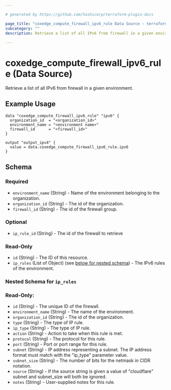 ```yaml
---

# generated by https://github.com/hashicorp/terraform-plugin-docs

page_title: "coxedge_compute_firewall_ipv6_rule Data Source - terraform-provider-coxedge"
subcategory: ""
description: Retrieve a list of all IPv6 from firewall in a given environment.
  
---
```


# coxedge_compute_firewall_ipv6_rule (Data Source)

Retrieve a list of all IPv6 from firewall in a given environment.

Example Usage
---

```
data "coxedge_compute_firewall_ipv6_rule" "ipv6" {
  organization_id  = "<organization_id>"
  environment_name = "<environment name>"
  firewall_id      = "<firewall_id>"
}

output "output_ipv4" {
  value = data.coxedge_compute_firewall_ipv6_rule.ipv6
}
```

<!-- schema generated by tfplugindocs -->

## Schema

### Required

- `environment_name` (String) - Name of the environment belonging to the organization.
- `organization_id` (String) - The id of the organization.
- `firewall_id` (String) - The id of the firewall group.

### Optional

- `ip_rule_id` (String) - The id of the firewall to retrieve

### Read-Only

- `id` (String) - The ID of this resource.
- `ip_rules` (List of Object) (see [below for nested schema](#nestedatt--ip_rules)) - The IPv6 rules of the environment.

<a id="nestedatt--ip_rules"></a>

### Nested Schema for `ip_rules`

### Read-Only:

- `id` (String) - The unique ID of the firewall.
- `environment_name` (String) - The name of the environment.
- `organization_id` (String) - The id of the organization.
- `type` (String) - The type of IP rule.
- `ip_type` (String) - The type of IP rule.
- `action` (String) - Action to take when this rule is met.
- `protocol` (String) - The protocol for this rule.
- `port` (String) - Port or port range for this rule.
- `subnet` (String) - IP address representing a subnet. The IP address format must match with the "ip_type" parameter
  value.
- `subnet_size` (String) - The number of bits for the netmask in CIDR notation.
- `source` (String) - If the source string is given a value of "cloudflare" subnet and subnet_size will both be ignored.
- `notes` (String) - User-supplied notes for this rule.

